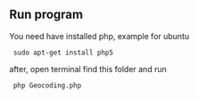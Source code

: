 ## Run program
You need have installed php, example for ubuntu

     sudo apt-get install php5
after, open terminal find this folder and run

     php Geocoding.php
